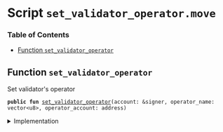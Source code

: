 
<a name="SCRIPT"></a>

# Script `set_validator_operator.move`

### Table of Contents

-  [Function `set_validator_operator`](#SCRIPT_set_validator_operator)



<a name="SCRIPT_set_validator_operator"></a>

## Function `set_validator_operator`

Set validator's operator


<pre><code><b>public</b> <b>fun</b> <a href="#SCRIPT_set_validator_operator">set_validator_operator</a>(account: &signer, operator_name: vector&lt;u8&gt;, operator_account: address)
</code></pre>



<details>
<summary>Implementation</summary>


<pre><code><b>fun</b> <a href="#SCRIPT_set_validator_operator">set_validator_operator</a>(
    account: &signer,
    operator_name: vector&lt;u8&gt;,
    operator_account: address
) {
    <b>assert</b>(<a href="../../modules/doc/ValidatorOperatorConfig.md#0x1_ValidatorOperatorConfig_get_human_name">ValidatorOperatorConfig::get_human_name</a>(operator_account) == operator_name, 0);
    <a href="../../modules/doc/ValidatorConfig.md#0x1_ValidatorConfig_set_operator">ValidatorConfig::set_operator</a>(account, operator_account);
}
</code></pre>



</details>
